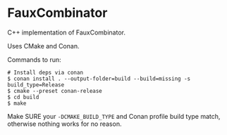 # FauxCombinator

C++ implementation of FauxCombinator.

Uses CMake and Conan.

Commands to run:
```
# Install deps via conan
$ conan install . --output-folder=build --build=missing -s build_type=Release
$ cmake --preset conan-release
$ cd build
$ make
```

Make SURE your `-DCMAKE_BUILD_TYPE` and Conan profile build type match, otherwise nothing works for no reason.
